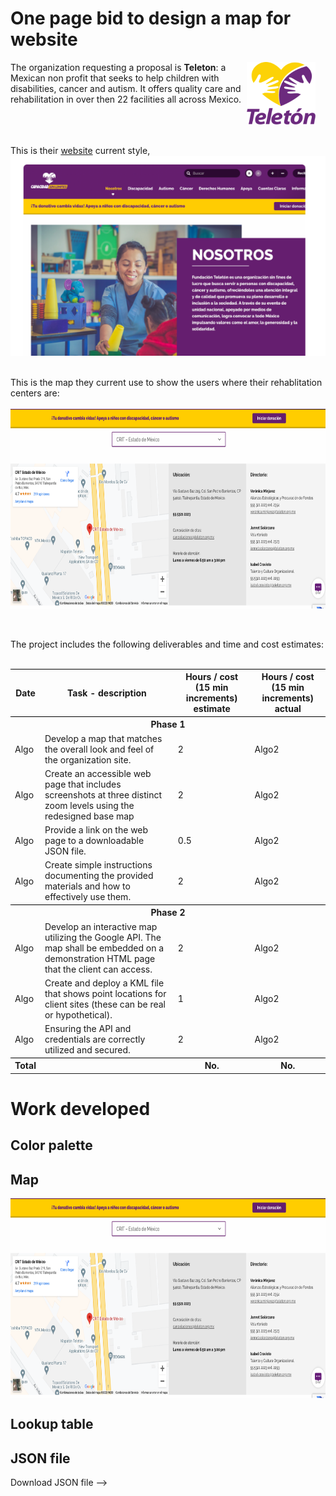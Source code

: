 <html>
<style>
table,  {
  border:2px solid black;
}
table thead, th { 
  border-top: 1px solid #000; 
  }
.center {
  display: block;
  margin-left: auto;
  margin-right: auto;
}
.float {
   float: right;
   padding-right: 16px;
}
</style>
<body>

<h1>One page bid to design a map for website</h1>

<img class="float" src="assets/teleton_logo.png" atl="Teleton current map"  width="110" height="100">
The organization requesting a proposal is <b>Teleton</b>: a Mexican non profit that seeks to help children with disabilities, cancer and autism. It offers quality care and rehabilitation in over then 22 facilities all across Mexico.

<br>
<br>
<br>
<br>

This is their [website](https://teleton.org/) current style,
<br>
<img class="center" src="assets/Teleton_main.png" atl="Teleton current map"  width="580" height="320">
<br>
<br>
This is the map they current use to show the users where their rehablitation centers are:
<br>
<br>
<img class="center" src="assets/Teleton_currentMap.png" atl="Teleton current map"  width="680" height="320">
<br>
<br>

The project includes the following deliverables and time and cost estimates:
<br>
<br>
<table style="width:100%">
  <tr>
    <th>Date</th>
    <th>Task - description</th>
    <th>Hours / cost (15 min increments) estimate</th>
    <th>Hours / cost (15 min increments) actual</th>
  </tr>
  <tr>
    <th colspan="4">Phase 1</th>
  </tr>
  <tr>
    <td>Algo</td>
    <td>Develop a map that matches the overall look and feel of the organization site.  </td>
    <td>2</td>
    <td>Algo2</td>
  </tr>
  <tr>
    <td>Algo</td>
    <td>Create an accessible web page that includes screenshots at three distinct zoom levels using the redesigned base map</td>
    <td>2</td>
    <td>Algo2</td>
  </tr>
  <tr>
    <td>Algo</td>
    <td>Provide a link on the web page to a downloadable JSON file. </td>
    <td>0.5</td>
    <td>Algo2</td>
  </tr>
  <tr>
    <td>Algo</td>
    <td>Create simple instructions documenting the provided materials and how to effectively use them.  </td>
    <td>2</td>
    <td>Algo2</td>
  </tr>
  <tr>
    <th colspan="4">Phase 2</th>
  </tr>
    <tr>
    <td>Algo</td>
    <td>Develop an interactive map utilizing the Google API.  The map shall be embedded on a demonstration HTML page that the client can access. </td>
    <td>2</td>
    <td>Algo2</td>
  </tr>
  <tr>
    <td>Algo</td>
    <td>Create and deploy a KML file that shows point locations for client sites (these can be real or hypothetical).</td>
    <td>1</td>
    <td>Algo2</td>
  </tr>
  <tr>
    <td>Algo</td>
    <td>Ensuring the API and credentials are correctly utilized and secured.  </td>
    <td>2</td>
    <td>Algo2</td>
  </tr>
  <tr>
    <th>Total</th>
    <th></th>
    <th>No.</th>
    <th>No.</th>
  </tr>
</table>


<h1>Work developed</h1>

<h2>Color palette</h2>



<h2>Map</h2>
<img class="center" src="assets/Teleton_currentMap.png" atl="Teleton current map"  width="680" height="320">



<h2>Lookup table</h2>


<h2>JSON file</h2>
Download JSON file --> <a href="Teleton_mapstyle.json"</a>

</body>
</html>